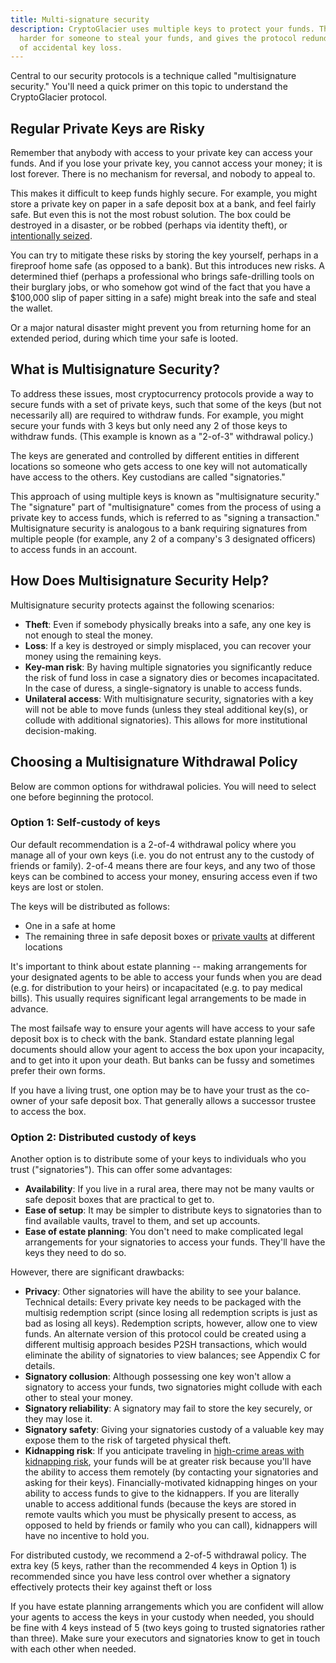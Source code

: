 ```yaml
---
title: Multi-signature security
description: CryptoGlacier uses multiple keys to protect your funds. This makes it
  harder for someone to steal your funds, and gives the protocol redundance in case
  of accidental key loss.
---
```


Central to our security protocols is
a technique called "multisignature security." You'll need a quick primer on
this topic to understand the CryptoGlacier protocol.

## Regular Private Keys are Risky

Remember that anybody with access to your private key can access your
funds. And if you lose your private key, you cannot access your money; it is
lost forever. There is no mechanism for reversal, and nobody to appeal
to.

This makes it difficult to keep funds highly secure. For example, you
might store a private key on paper in a safe deposit box at a bank, and feel
fairly safe. But even this is not the most robust solution. The box could be
destroyed in a disaster, or be robbed (perhaps via identity theft), or
[intentionally seized](http://abcnews.go.com/GMA/story?id=4832471).

You can try to mitigate these risks by storing the key yourself, perhaps in a
fireproof home safe (as opposed to a bank). But this introduces new risks. A
determined thief (perhaps a professional who brings safe-drilling tools on their
burglary jobs, or who somehow got wind of the fact that you have a $100,000
slip of paper sitting in a safe) might break into the safe and steal the wallet.

Or a major natural disaster might prevent you from returning home for an
extended period, during which time your safe is looted.

## What is Multisignature Security?

To address these issues, most cryptocurrency protocols provide a way to
secure funds with a set of private keys, such that some of the keys (but
not necessarily all) are required to withdraw funds. For example, you might
secure your funds with 3 keys but only need any 2 of those keys to withdraw
funds. (This example is known as a "2-of-3" withdrawal policy.)

The keys are generated and controlled by different entities in different
locations so someone who gets access to one key will not automatically
have access to the others. Key custodians are called "signatories."

This approach of using multiple
keys is known as "multisignature security." The "signature" part of
"multisignature" comes from the process of using a private key to access
funds, which is referred to as "signing a transaction." Multisignature
security is analogous to a bank requiring signatures from multiple people
(for example, any 2 of a company's 3 designated officers) to access funds in
an account.

## How Does Multisignature Security Help?

Multisignature security protects against the following scenarios:

* **Theft**: Even if somebody physically breaks into a safe, any one key is not
enough to steal the money.
* **Loss**: If a key is destroyed or simply misplaced, you can recover your money
using the remaining keys.
* **Key-man risk**:
By having multiple signatories you significantly reduce the risk of fund
loss in case a signatory dies or becomes incapacitated. In the case of duress,
a single-signatory is unable to access funds.
* **Unilateral access**: With multisignature security, signatories with a key
will not be able to move funds (unless they steal additional key(s), or collude
with additional signatories). This allows for more institutional decision-making.

## Choosing a Multisignature Withdrawal Policy

Below are common options for withdrawal policies. You will need to select one
before beginning the protocol.

### Option 1: Self-custody of keys

Our default
recommendation is a 2-of-4 withdrawal policy where you manage all of your
own keys (i.e. you do not entrust any to the custody of friends or family).
2-of-4 means there are four keys, and any two of those keys can be combined
to access your money, ensuring access even if two keys are lost or
stolen.

The keys will be distributed as follows:

* One in a safe at home
* The remaining three in safe deposit boxes or [private vaults](https://www.google.com/search?q=private+safe+deposit+box) at
different locations

It's important to think about estate planning -- making
arrangements for your designated agents to be able to access your funds when
you are dead (e.g. for distribution to your heirs) or incapacitated (e.g. to
pay medical bills). This usually requires significant legal arrangements to
be made in advance.

The most failsafe way to ensure your agents will have access to your safe
deposit box is to check with the bank. Standard estate planning legal documents
should allow your agent to access the box upon your incapacity, and to get into
it upon your death. But banks can be fussy and sometimes prefer their own forms.

If you have a living trust, one option may be to have your trust as the co-owner
of your safe deposit box. That generally allows a successor trustee to access
the box.

### Option 2: Distributed custody of keys

Another option is to distribute some of your
keys to individuals who you trust ("signatories"). This can offer some
advantages:

* **Availability**: If you live in a rural area, there may not be many vaults
or safe deposit boxes that are practical to get to.
* **Ease of setup**: It may be simpler to distribute keys to signatories than
to find available vaults, travel to them, and set up accounts.
* **Ease of estate planning**: You don't need to make complicated legal
arrangements for your signatories to access your funds. They'll have the keys
they need to do so.

However, there are significant drawbacks:

* **Privacy**: Other signatories will have the ability to see your balance.
Technical details: Every private key needs to be packaged with the multisig
redemption script (since losing all redemption scripts is just as bad as losing
all keys). Redemption scripts, however, allow one to view funds. An alternate
version of this protocol could be created using a different multisig approach
besides P2SH transactions, which would eliminate the ability of signatories to
view balances; see Appendix C for details.
* **Signatory collusion**: Although possessing one key won't allow a signatory
to access your funds, two signatories might collude with each other to steal
your money.
* **Signatory reliability**: A signatory may fail to store the key securely, or
they may lose it.
* **Signatory safety**: Giving your signatories custody of a valuable key may
expose them to the risk of targeted physical theft.
* **Kidnapping risk**: If you anticipate traveling in
[high-crime areas with kidnapping risk](http://www.nytimes.com/2012/05/03/business/kidnapping-becomes-a-growing-travel-risk.html),
your funds will be at greater risk because you'll
have the ability to access them remotely (by contacting your signatories and
asking for their keys).
Financially-motivated kidnapping hinges on your ability to access funds to give
to the kidnappers. If you are literally unable to access additional funds
(because the keys are stored in remote vaults which you must be physically
present to access, as opposed to held by friends or family who you can call),
kidnappers will have no incentive to hold you.

For distributed custody, we recommend a 2-of-5 withdrawal policy. The extra key
(5 keys, rather than the recommended
4 keys in Option 1) is recommended since you have less control over whether
a signatory effectively protects their key against theft or loss

If you have estate planning arrangements which you are confident will allow your
agents to access the keys in your custody when needed, you should be fine with
4 keys instead of 5 (two keys going to trusted signatories rather than three).
Make sure your executors and signatories know to get in touch with each other
when needed.
